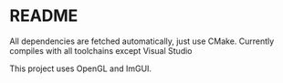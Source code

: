# README

All dependencies are fetched automatically, just use CMake. Currently compiles with all toolchains except Visual Studio

This project uses OpenGL and ImGUI.